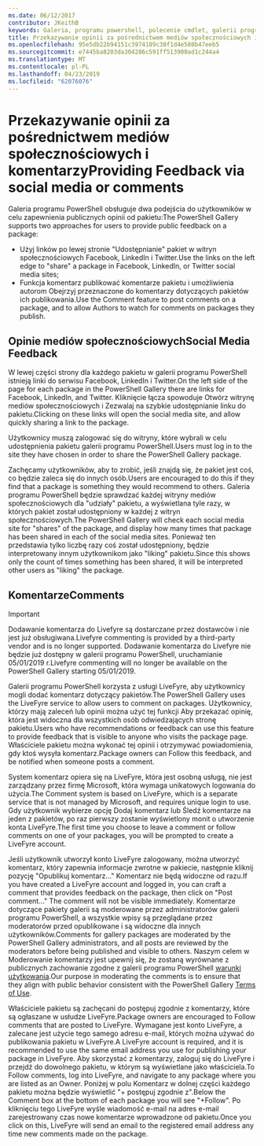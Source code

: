 ```yaml
---
ms.date: 06/12/2017
contributor: JKeithB
keywords: Galeria, programu powershell, polecenie cmdlet, galerii programu PowerShell
title: Przekazywanie opinii za pośrednictwem mediów społecznościowych i komentarzy
ms.openlocfilehash: 95e5db22b94151c3974189c30f1d4e580b47eeb5
ms.sourcegitcommit: e7445ba8203da304286c591ff513900ad1c244a4
ms.translationtype: MT
ms.contentlocale: pl-PL
ms.lasthandoff: 04/23/2019
ms.locfileid: "62076076"
---
```

# <a name="providing-feedback-via-social-media-or-comments"></a><span data-ttu-id="a5bb8-103">Przekazywanie opinii za pośrednictwem mediów społecznościowych i komentarzy</span><span class="sxs-lookup"><span data-stu-id="a5bb8-103">Providing Feedback via social media or comments</span></span>

<span data-ttu-id="a5bb8-104">Galeria programu PowerShell obsługuje dwa podejścia do użytkowników w celu zapewnienia publicznych opinii od pakietu:</span><span class="sxs-lookup"><span data-stu-id="a5bb8-104">The PowerShell Gallery supports two approaches for users to provide public feedback on a package:</span></span>

- <span data-ttu-id="a5bb8-105">Użyj linków po lewej stronie "Udostępnianie" pakiet w witryn społecznościowych Facebook, LinkedIn i Twitter.</span><span class="sxs-lookup"><span data-stu-id="a5bb8-105">Use the links on the left edge to "share" a package in Facebook, LinkedIn, or Twitter social media sites;</span></span>
- <span data-ttu-id="a5bb8-106">Funkcja komentarz publikować komentarze pakietu i umożliwienia autorom Obejrzyj przeznaczone do komentarzy dotyczących pakietów ich publikowania.</span><span class="sxs-lookup"><span data-stu-id="a5bb8-106">Use the Comment feature to post comments on a package, and to allow Authors to watch for comments on packages they publish.</span></span>

## <a name="social-media-feedback"></a><span data-ttu-id="a5bb8-107">Opinie mediów społecznościowych</span><span class="sxs-lookup"><span data-stu-id="a5bb8-107">Social Media Feedback</span></span>

<span data-ttu-id="a5bb8-108">W lewej części strony dla każdego pakietu w galerii programu PowerShell istnieją linki do serwisu Facebook, LinkedIn i Twitter.</span><span class="sxs-lookup"><span data-stu-id="a5bb8-108">On the left side of the page for each package in the PowerShell Gallery there are links for Facebook, LinkedIn, and Twitter.</span></span>
<span data-ttu-id="a5bb8-109">Kliknięcie łącza spowoduje Otwórz witrynę mediów społecznościowych i Zezwalaj na szybkie udostępnianie linku do pakietu.</span><span class="sxs-lookup"><span data-stu-id="a5bb8-109">Clicking on these links will open the social media site, and allow quickly sharing a link to the package.</span></span>

<span data-ttu-id="a5bb8-110">Użytkownicy muszą zalogować się do witryny, które wybrali w celu udostępnienia pakietu galerii programu PowerShell.</span><span class="sxs-lookup"><span data-stu-id="a5bb8-110">Users must log in to the site they have chosen in order to share the PowerShell Gallery package.</span></span>

<span data-ttu-id="a5bb8-111">Zachęcamy użytkowników, aby to zrobić, jeśli znajdą się, że pakiet jest coś, co będzie zaleca się do innych osób.</span><span class="sxs-lookup"><span data-stu-id="a5bb8-111">Users are encouraged to do this if they find that a package is something they would recommend to others.</span></span>
<span data-ttu-id="a5bb8-112">Galeria programu PowerShell będzie sprawdzać każdej witryny mediów społecznościowych dla "udziały" pakietu, a wyświetlana tyle razy, w których pakiet został udostępniony w każdej z witryn społecznościowych.</span><span class="sxs-lookup"><span data-stu-id="a5bb8-112">The PowerShell Gallery will check each social media site for "shares" of the package, and display how many times that package has been shared in each of the social media sites.</span></span>
<span data-ttu-id="a5bb8-113">Ponieważ ten przedstawia tylko liczbę razy coś został udostępniony, będzie interpretowany innym użytkownikom jako "liking" pakietu.</span><span class="sxs-lookup"><span data-stu-id="a5bb8-113">Since this shows only the count of times something has been shared, it will be interpreted other users as "liking" the package.</span></span>

## <a name="comments"></a><span data-ttu-id="a5bb8-114">Komentarze</span><span class="sxs-lookup"><span data-stu-id="a5bb8-114">Comments</span></span>

> [!IMPORTANT]
> <span data-ttu-id="a5bb8-115">Dodawanie komentarza do Livefyre są dostarczane przez dostawców i nie jest już obsługiwana.</span><span class="sxs-lookup"><span data-stu-id="a5bb8-115">Livefyre commenting is provided by a third-party vendor and is no longer supported.</span></span>
> <span data-ttu-id="a5bb8-116">Dodawanie komentarza do Livefyre nie będzie już dostępny w galerii programu PowerShell, uruchamianie 05/01/2019 r.</span><span class="sxs-lookup"><span data-stu-id="a5bb8-116">Livefyre commenting will no longer be available on the PowerShell Gallery starting 05/01/2019.</span></span> 

<span data-ttu-id="a5bb8-117">Galerii programu PowerShell korzysta z usługi LiveFyre, aby użytkownicy mogli dodać komentarz dotyczący pakietów.</span><span class="sxs-lookup"><span data-stu-id="a5bb8-117">The PowerShell Gallery uses the LiveFyre service to allow users to comment on packages.</span></span>
<span data-ttu-id="a5bb8-118">Użytkownicy, którzy mają zaleceń lub opinii można użyć tej funkcji Aby przekazać opinię, która jest widoczna dla wszystkich osób odwiedzających stronę pakietu.</span><span class="sxs-lookup"><span data-stu-id="a5bb8-118">Users who have recommendations or feedback can use this feature to provide feedback that is visible to anyone who visits the package page.</span></span>
<span data-ttu-id="a5bb8-119">Właściciele pakietu można wykonać tej opinii i otrzymywać powiadomienia, gdy ktoś wysyła komentarz.</span><span class="sxs-lookup"><span data-stu-id="a5bb8-119">Package owners can Follow this feedback, and be notified when someone posts a comment.</span></span>

<span data-ttu-id="a5bb8-120">System komentarz opiera się na LiveFyre, która jest osobną usługą, nie jest zarządzany przez firmę Microsoft, która wymaga unikatowych logowania do użycia.</span><span class="sxs-lookup"><span data-stu-id="a5bb8-120">The Comment system is based on LiveFyre, which is a separate service that is not managed by Microsoft, and requires unique login to use.</span></span>
<span data-ttu-id="a5bb8-121">Gdy użytkownik wybierze opcję Dodaj komentarz lub Śledź komentarze na jeden z pakietów, po raz pierwszy zostanie wyświetlony monit o utworzenie konta LiveFyre.</span><span class="sxs-lookup"><span data-stu-id="a5bb8-121">The first time you choose to leave a comment or follow comments on one of your packages, you will be prompted to create a LiveFyre account.</span></span>

<span data-ttu-id="a5bb8-122">Jeśli użytkownik utworzył konto LiveFyre zalogowany, można utworzyć komentarz, który zapewnia informacje zwrotne w pakiecie, następnie kliknij pozycję "Opublikuj komentarz..." Komentarz nie będą widoczne od razu.</span><span class="sxs-lookup"><span data-stu-id="a5bb8-122">If you have created a LiveFyre account and logged in, you can craft a comment that provides feedback on the package, then click on "Post comment..." The comment will not be visible immediately.</span></span>
<span data-ttu-id="a5bb8-123">Komentarze dotyczące pakiety galerii są moderowane przez administratorów galerii programu PowerShell, a wszystkie wpisy są przeglądane przez moderatorów przed opublikowane i są widoczne dla innych użytkowników.</span><span class="sxs-lookup"><span data-stu-id="a5bb8-123">Comments for gallery packages are moderated by the PowerShell Gallery administrators, and all posts are reviewed by the moderators before being published and visible to others.</span></span>
<span data-ttu-id="a5bb8-124">Naszym celem w Moderowanie komentarzy jest upewnij się, że zostaną wyrównane z publicznych zachowanie zgodne z galerii programu PowerShell [warunki użytkowania](https://www.powershellgallery.com/policies/Terms).</span><span class="sxs-lookup"><span data-stu-id="a5bb8-124">Our purpose in moderating the comments is to ensure that they align with public behavior consistent with the PowerShell Gallery [Terms of Use](https://www.powershellgallery.com/policies/Terms).</span></span>

<span data-ttu-id="a5bb8-125">Właściciele pakietu są zachęcani do postępuj zgodnie z komentarzy, które są ogłaszane w usłudze LiveFyre.</span><span class="sxs-lookup"><span data-stu-id="a5bb8-125">Package owners are encouraged to Follow comments that are posted to LiveFyre.</span></span>
<span data-ttu-id="a5bb8-126">Wymagane jest konto LiveFyre, a zalecane jest użycie tego samego adresu e-mail, których można używać do publikowania pakietu w LiveFyre.</span><span class="sxs-lookup"><span data-stu-id="a5bb8-126">A LiveFyre account is required, and it is recommended to use the same email address you use for publishing your package in LiveFyre.</span></span>
<span data-ttu-id="a5bb8-127">Aby skorzystać z komentarzy, zaloguj się do LiveFyre i przejdź do dowolnego pakietu, w którym są wyświetlane jako właściciela.</span><span class="sxs-lookup"><span data-stu-id="a5bb8-127">To Follow comments, log into LiveFyre, and navigate to any package where you are listed as an Owner.</span></span>
<span data-ttu-id="a5bb8-128">Poniżej w polu Komentarz w dolnej części każdego pakietu można będzie wyświetlić "+ postępuj zgodnie z".</span><span class="sxs-lookup"><span data-stu-id="a5bb8-128">Below the Comment box at the bottom of each package you will see "+Follow".</span></span>
<span data-ttu-id="a5bb8-129">Po kliknięciu tego LiveFyre wyśle wiadomość e-mail na adres e-mail zarejestrowany czas nowe komentarze wprowadzone od pakietu.</span><span class="sxs-lookup"><span data-stu-id="a5bb8-129">Once you click on this, LiveFyre will send an email to the registered email address any time new comments made on the package.</span></span>
